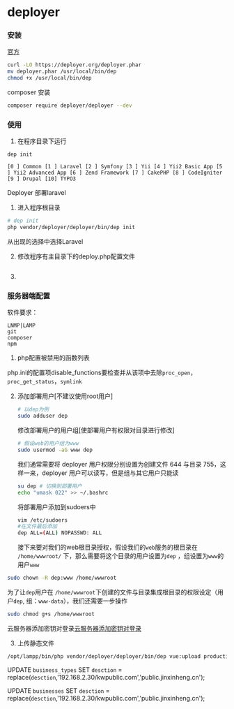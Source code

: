 deployer
=========

### 安装 
[官方](https://deployer.org/)
```bash
curl -LO https://deployer.org/deployer.phar
mv deployer.phar /usr/local/bin/dep
chmod +x /usr/local/bin/dep
```

composer 安装
```sh
composer require deployer/deployer --dev
```

### 使用

1. 在程序目录下运行
```
dep init
```
`
  [0 ] Common
  [1 ] Laravel
  [2 ] Symfony
  [3 ] Yii
  [4 ] Yii2 Basic App
  [5 ] Yii2 Advanced App
  [6 ] Zend Framework
  [7 ] CakePHP
  [8 ] CodeIgniter
  [9 ] Drupal
  [10] TYPO3
`

Deployer 部署laravel

1. 进入程序根目录
```sh
# dep init
php vendor/deployer/deployer/bin/dep init
```
从出现的选择中选择Laravel

2. 修改程序有主目录下的deploy.php配置文件
```

```
3. 

### 服务器端配置

软件要求：
```
LNMP|LAMP
git
composer
npm
```

1. php配置被禁用的函数列表
  
  php.ini的配置项disable_functions要检查并从该项中去除`proc_open`，`proc_get_status`，`symlink`


2. 添加部署用户[不建议使用root用户]
   ```sh
   # 以dep为例
   sudo adduser dep
   ```
   修改部署用户的用户组[使部署用户有权限对目录进行修改]
   ```sh
   # 假设web的用户组为www
   sudo usermod -aG www dep
   ```
   我们通常需要将 deployer 用户权限分别设置为创建文件 644 与目录 755，这样一来，deployer 用户可以读写，但是组与其它用户只能读
   ~~~bash
   su dep # 切换到部署用户
   echo "umask 022" >> ~/.bashrc
   ~~~
   将部署用户添加到sudoers中
   ```bash
   vim /etc/sudoers
   #在文件最后添加
   dep ALL=(ALL) NOPASSWD: ALL
   ```
   接下来要对我们的web根目录授权，假设我们的`web`服务的根目录在 `/home/wwwroot/` 下，那么需要将这个目录的用户设置为`dep` ，组设置为`www`的用户`www`
  ```bash
  sudo chown -R dep:www /home/wwwroot
  ```
  为了让`dep`用户在 `/home/wwwroot`下创建的文件与目录集成根目录的权限设定（用户`dep`, 组：`www-data`），我们还需要一步操作
  ```bash
  sudo chmod g+s /home/wwwroot
  ```
  云服务器添加密钥对登录[云服务器添加密钥对登录](../../Linux/document/ssh_key.md)

3. 上传静态文件
  ```bash
  /opt/lampp/bin/php vendor/deployer/deployer/bin/dep vue:upload production -vvv
  ```

  UPDATE `business_types` SET `desction` = replace(`desction`,'192.168.2.30/kwpublic.com','public.jinxinheng.cn');

  UPDATE `businesses` SET `desction` = replace(`desction`,'192.168.2.30/kwpublic.com','public.jinxinheng.cn');